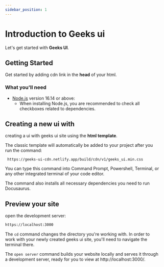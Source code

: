 ```yaml
---
sidebar_position: 1
---
```


# Introduction to Geeks ui

Let's get started with **Geeks UI**.

## Getting Started

Get started by adding cdn link in the **head** of your html.

### What you'll need

- [Node.js](https://nodejs.org/en/download/) version 16.14 or above:
  - When installing Node.js, you are recommended to check all checkboxes related to dependencies.

## Creating a new ui with

creating a ui with geeks ui site using the **html template**.

The classic template will automatically be added to your project after you run the command:

```cdn link
 https://geeks-ui-cdn.netlify.app/build/cdn/v1/geeks_ui.min.css
```

You can type this command into Command Prompt, Powershell, Terminal, or any other integrated terminal of your code editor.

The command also installs all necessary dependencies you need to run Docusaurus.

## Preview your site

open the development server:

```bash
https://localhost:3000
```

The `cd` command changes the directory you're working with. In order to work with your newly created geeks ui site, you'll need to navigate the terminal there.

The `open server` command builds your website locally and serves it through a development server, ready for you to view at http://localhost:3000/.